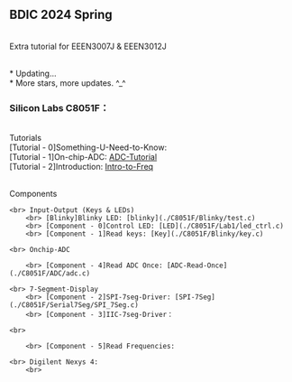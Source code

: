 ## BDIC 2024 Spring

<br> Extra tutorial for EEEN3007J & EEEN3012J

<br> * Updating...
<br> * More stars, more updates. ^\_^


### Silicon Labs C8051F：
<br> Tutorials
    <br> [Tutorial - 0]Something-U-Need-to-Know: 
    <br> [Tutorial - 1]On-chip-ADC: [ADC-Tutorial](./C8051F/ADC/adc.md)
    <br> [Tutorial - 2]Introduction: [Intro-to-Freq](./C8051F/Freq/intro_freq.md)

<br> Components

    <br> Input-Output (Keys & LEDs)
        <br> [Blinky]Blinky LED: [blinky](./C8051F/Blinky/test.c)
        <br> [Component - 0]Control LED: [LED](./C8051F/Lab1/led_ctrl.c)
        <br> [Component - 1]Read keys: [Key](./C8051F/Blinky/key.c)
    
    <br> Onchip-ADC
    
        <br> [Component - 4]Read ADC Once: [ADC-Read-Once](./C8051F/ADC/adc.c)
    
    <br> 7-Segment-Display
        <br> [Component - 2]SPI-7seg-Driver: [SPI-7Seg](./C8051F/Serial7Seg/SPI_7Seg.c)
        <br> [Component - 3]IIC-7seg-Driver：
    
    <br> 
    
        <br> [Component - 5]Read Frequencies: 
    
    <br> Digilent Nexys 4:
        <br> 
